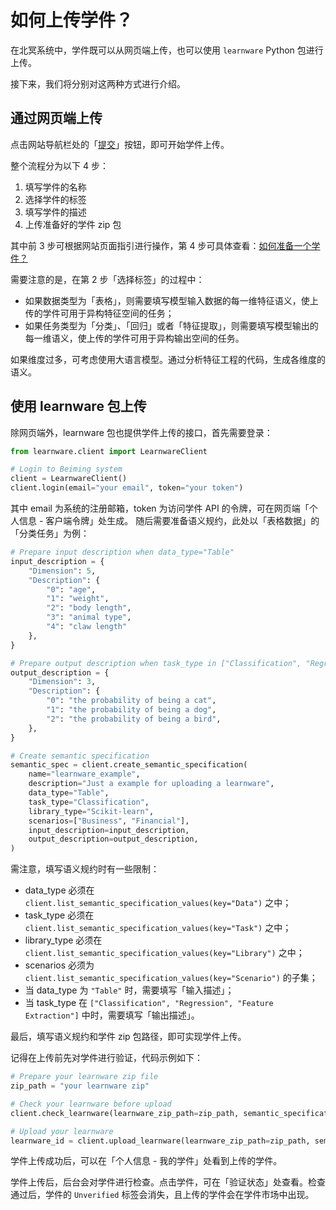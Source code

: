 # 如何上传学件？

在北冥系统中，学件既可以从网页端上传，也可以使用 `learnware` Python 包进行上传。

接下来，我们将分别对这两种方式进行介绍。

## 通过网页端上传

点击网站导航栏处的「[提交](https://www.lamda.nju.edu.cn/learnware/#/submit)」按钮，即可开始学件上传。

整个流程分为以下 4 步：
1. 填写学件的名称
2. 选择学件的标签
3. 填写学件的描述
4. 上传准备好的学件 zip 包

其中前 3 步可根据网站页面指引进行操作，第 4 步可具体查看：[如何准备一个学件？](/zh-CN/user-guide/learnware-upload/prepare)

需要注意的是，在第 2 步「选择标签」的过程中：
- 如果数据类型为「表格」，则需要填写模型输入数据的每一维特征语义，使上传的学件可用于异构特征空间的任务；
- 如果任务类型为「分类」、「回归」或者「特征提取」，则需要填写模型输出的每一维语义，使上传的学件可用于异构输出空间的任务。

如果维度过多，可考虑使用大语言模型。通过分析特征工程的代码，生成各维度的语义。


## 使用 learnware 包上传

除网页端外，learnware 包也提供学件上传的接口，首先需要登录：
```py
from learnware.client import LearnwareClient

# Login to Beiming system
client = LearnwareClient()
client.login(email="your email", token="your token")
```
其中 email 为系统的注册邮箱，token 为访问学件 API 的令牌，可在网页端「个人信息 - 客户端令牌」处生成。
随后需要准备语义规约，此处以「表格数据」的「分类任务」为例：
```py
# Prepare input description when data_type="Table"
input_description = {
    "Dimension": 5,
    "Description": {
        "0": "age",
        "1": "weight",
        "2": "body length",
        "3": "animal type",
        "4": "claw length"
    },
}

# Prepare output description when task_type in ["Classification", "Regression", "Feature Extraction"]
output_description = {
    "Dimension": 3,
    "Description": {
        "0": "the probability of being a cat",
        "1": "the probability of being a dog",
        "2": "the probability of being a bird",
    },
}

# Create semantic specification
semantic_spec = client.create_semantic_specification(
    name="learnware_example",
    description="Just a example for uploading a learnware",
    data_type="Table",
    task_type="Classification",
    library_type="Scikit-learn",
    scenarios=["Business", "Financial"],
    input_description=input_description,
    output_description=output_description,
)
```
需注意，填写语义规约时有一些限制：
- data\_type 必须在 `client.list_semantic_specification_values(key="Data")` 之中；
- task\_type 必须在 `client.list_semantic_specification_values(key="Task")` 之中；
- library\_type 必须在 `client.list_semantic_specification_values(key="Library")` 之中；
- scenarios 必须为 `client.list_semantic_specification_values(key="Scenario")` 的子集；
- 当 data\_type 为 `"Table"` 时，需要填写「输入描述」；
- 当 task\_type 在 `["Classification", "Regression", "Feature Extraction"]` 中时，需要填写「输出描述」。

最后，填写语义规约和学件 zip 包路径，即可实现学件上传。

记得在上传前先对学件进行验证，代码示例如下：
```py
# Prepare your learnware zip file
zip_path = "your learnware zip"

# Check your learnware before upload
client.check_learnware(learnware_zip_path=zip_path, semantic_specification=semantic_spec)

# Upload your learnware
learnware_id = client.upload_learnware(learnware_zip_path=zip_path, semantic_specification=semantic_spec)
```

学件上传成功后，可以在「个人信息 - 我的学件」处看到上传的学件。

学件上传后，后台会对学件进行检查。点击学件，可在「验证状态」处查看。检查通过后，学件的 `Unverified` 标签会消失，且上传的学件会在学件市场中出现。
